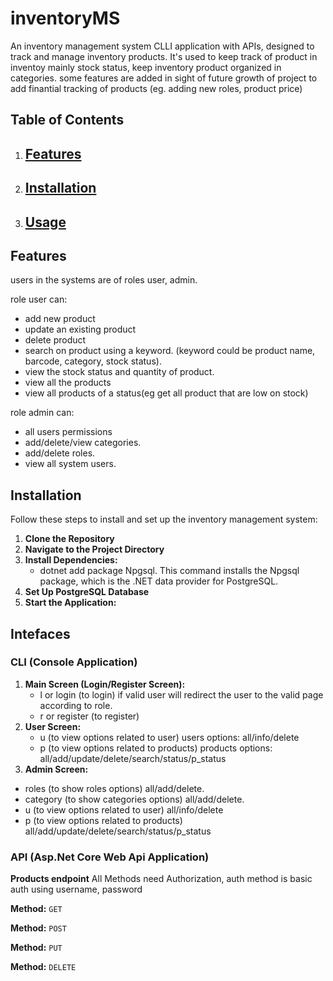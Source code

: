 # inventoryMS
An inventory management system CLLI application with APIs, designed to track and manage inventory products. It's used to keep track of product in inventoy mainly stock status, keep inventory product organized in categories.
some features are added in sight of future growth of project to add finantial tracking of products (eg. adding new roles, product price)

## Table of Contents

1. [Features](#features)
   ---
3. [Installation](#installation)
   ---
5. [Usage](#usage)
   ---

## Features
users in the systems are of roles user, admin.

role user can:
- add new product 
- update an existing product 
- delete product 
- search on product using a keyword. (keyword could be product name, barcode, category, stock status).
- view the stock status and quantity of product.
- view all the products
- view all products of a status(eg get all product that are low on stock)

role admin can:
- all users permissions 
- add/delete/view categories.
- add/delete roles.
- view all system users.


## Installation

Follow these steps to install and set up the inventory management system:
1. **Clone the Repository**
2. **Navigate to the Project Directory**
3. **Install Dependencies:**
   - dotnet add package Npgsql. This command installs the Npgsql package, which is the .NET data provider for PostgreSQL.
4. **Set Up PostgreSQL Database**
5. **Start the Application:**

## Intefaces
### CLI (Console Application)
1. **Main Screen (Login/Register Screen):**
   - l or login  (to login)
     if valid user will redirect the user to the valid page according to role.
   - r or register (to register)
3. **User Screen:**
   - u (to view options related to user) users options: all/info/delete
   - p (to view options related to products) products options: all/add/update/delete/search/status/p_status
5.  **Admin Screen:**
   - roles (to show roles options) all/add/delete.
   - category (to show categories options) all/add/delete.
   - u (to view options related to user) all/info/delete
   - p (to view options related to products) all/add/update/delete/search/status/p_status
   
### API (Asp.Net Core Web Api Application)
**Products endpoint**
All Methods need Authorization, auth method is basic auth using username, password

<!-- ............................................ -->
**Method:** `GET`
<!-- ............................................ -->
**Method:** `POST`
<!-- ............................................ -->
**Method:** `PUT`
<!-- ............................................ -->
**Method:** `DELETE`
